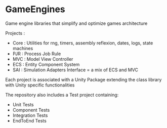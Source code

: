 # GameEngines
Game engine libraries that simplify and optimize games architecture

Projects :
- Core : Utilities for rng, timers, assembly reflexion, dates, logs, state machines
- PJR : Process Job Rule
- MVC : Model View Controller
- ECS : Entity Component System
- SAI : Simulation Adapters Interface = a mix of ECS and MVC

Each project is associated with a Unity Package extending the class library with Unity specific functionalities

The repository also includes a Test project containing:
- Unit Tests
- Component Tests
- Integration Tests
- EndToEnd Tests